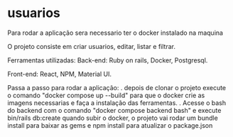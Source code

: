 # usuarios

Para rodar a aplicação sera necessario ter o docker instalado na maquina

O projeto consiste em criar usuarios, editar, listar e filtrar. 

Ferramentas utilizadas: 
  Back-end:
    Ruby on rails, Docker, Postgresql.
    
  Front-end:
    React, NPM, Material UI.

Passa a passo para rodar a aplicação:
  . depois de clonar o projeto execute o comando "docker compose up --build" para que o docker crie as imagens necessarias e faça a instalação das ferramentas.
  . Acesse o bash do backend com o comando "docker compose backend bash" e execute bin/rails db:create
  quando subir o docker, o projeto vai rodar um bundle install para baixar as gems e npm install para atualizar o package.json